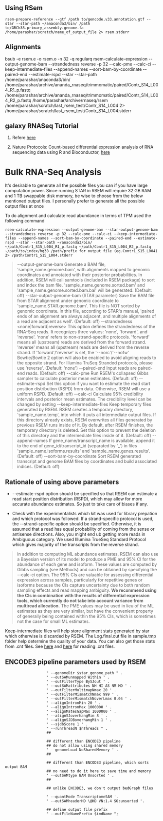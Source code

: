 ## Using RSem

    rsem-prepare-reference --gtf /path to/gencode.v33.annotation.gtf --star --star-path ~/anaconda3/bin/ /path to/GRCh38.primary_assembly.genome.fa /home/parashar/scratch/name_of_output_file 2> rsem.stderr

## Alignments
bsub -e rsem.e -o rsem.o -n 32 -q regularq rsem-calculate-expression --output-genome-bam --strandedness reverse -p 32 --calc-pme --calc-ci --keep-intermediate-files --append-names --sort-bam-by-coordinate --paired-end --estimate-rspd --star --star-path /home/parashar/anaconda3/bin/ /home/parashar/archive/ananda_rnaseq/trimmomatic/paired/Contr_S14_L004_R1_p.fastq /home/parashar/archive/ananda_rnaseq/trimmomatic/paired/Contr_S14_L004_R2_p.fastq /home/parashar/archive/rnaseq/rsem /home/parashar/scratch/last_rsem_test/Contr_S14_L004 2> /home/parashar/scratch/last_rsem_test/Contr_S14_L004.stderr

## galaxy RNASeq Tutorial
1. Refere [here](https://galaxyproject.org/tutorials/rb_rnaseq/) 

2. Nature Protocols: Count-based differential expression analysis of RNA sequencing data using R and Bioconductor, [here](https://www.nature.com/articles/nprot.2013.099) 

# Bulk RNA-Seq Analysis
It's desirable to generate all the possible files you can if you have large computation power. Since running STAR in RSEM will require 32 GB RAM and 1 TB swappable disk memory, be wise to choose from the below mentioned output files. I personally prefer to generate all the possible output files at once

To do alignment and calculate read abundance in terms of TPM used the following command 

    rsem-calculate-expression --output-genome-bam --star-output-genome-bam --strandedness reverse -p 32 --calc-pme --calc-ci --keep-intermediate-files --append-names --sort-bam-by-coordinate --paired-end --estimate-rspd --star --star-path ~/anaconda3/bin/ ~/path/Contr1_S15_L004_R1_p.fastq ~/path/Contr1_S15_L004_R2_p.fastq ~/path/to/index/hg38 /path/prefix for output file (eg.Contr1_S15_L004) 2> /path/Contr1_S15_L004.stderr

> --output-genome-bam
        Generate a BAM file, 'sample_name.genome.bam', with alignments
        mapped to genomic coordinates and annotated with their posterior
        probabilities. In addition, RSEM will call samtools (included in
        RSEM package) to sort and index the bam file.
        'sample_name.genome.sorted.bam' and
        'sample_name.genome.sorted.bam.bai' will be generated. (Default:
        off)
        --star-output-genome-bam
        (STAR parameter) Save the BAM file from STAR alignment under genomic
        coordinate to 'sample_name.STAR.genome.bam'. This file is NOT sorted
        by genomic coordinate. In this file, according to STAR's manual,
        'paired ends of an alignment are always adjacent, and multiple
        alignments of a read are adjacent as well'. (Default: off)
        --strandedness <none|forward|reverse>
        This option defines the strandedness of the RNA-Seq reads. It
        recognizes three values: 'none', 'forward', and 'reverse'. 'none'
        refers to non-strand-specific protocols. 'forward' means all
        (upstream) reads are derived from the forward strand. 'reverse'
        means all (upstream) reads are derived from the reverse strand. If
        'forward'/'reverse' is set, the '--norc'/'--nofw' Bowtie/Bowtie 2
        option will also be enabled to avoid aligning reads to the opposite
        strand. For Illumina TruSeq Stranded protocols, please use
        'reverse'. (Default: 'none')
        --paired-end
        Input reads are paired-end reads. (Default: off)
        --calc-pme
        Run RSEM's collapsed Gibbs sampler to calculate posterior mean
        estimates. (Default: off)
        --estimate-rspd
        Set this option if you want to estimate the read start position
        distribution (RSPD) from data. Otherwise, RSEM will use a uniform
        RSPD. (Default: off)
        --calc-ci
        Calculate 95% credibility intervals and posterior mean estimates.
        The credibility level can be changed by setting
        --keep-intermediate-files
        Keep temporary files generated by RSEM. RSEM creates a temporary
        directory, 'sample_name.temp', into which it puts all intermediate
        output files. If this directory already exists, RSEM overwrites all
        files generated by previous RSEM runs inside of it. By default,
        after RSEM finishes, the temporary directory is deleted. Set this
        option to prevent the deletion of this directory and the
        intermediate files inside of it. (Default: off)
        --append-names
        If gene_name/transcript_name is available, append it to the end of
        gene_id/transcript_id (separated by '_') in files
        'sample_name.isoforms.results' and 'sample_name.genes.results'.
        (Default: off)
        --sort-bam-by-coordinate
        Sort RSEM generated transcript and genome BAM files by coordinates
        and build associated indices. (Default: off)



## Rationale of using above parameters

 - --estimate-rspd option should be specified so that RSEM can estimate a read start position distribution (RSPD), which may allow for more
   accurate abundance estimates. So just to take care of biases if any.
   
 - Check with the experimentalists which kit was used for library prepation and which protocol was followed. If a strand-specific protocol is used, the --strand-specific option should be specified. Otherwise, it is assumed that a read has equal probability of coming from the sense or antisense directions. Also, you might end ub getting more reads in Ambiguous category. We used Illumina TrueSeq Standard Protocol which gives majority of the transcripts from the reverse strand.

> In addition to computing ML abundance estimates, RSEM can also use a Bayesian version of its model to produce a PME and 95% CI for the abundance of each gene and isoform. These values are computed by Gibbs sampling (see Methods) and can be obtained by specifying the --calc-ci option. The 95% CIs are valuable for assessing differential expression across samples, particularly for repetitive genes or isoforms because the CIs capture uncertainty due to both random sampling effects and read mapping ambiguity. **We recommend using the CIs in combination with the results of differential expression tools, which currently do not take into account variance from multiread allocation.** The PME values may be used in lieu of the ML estimates as they are very similar, but have the convenient property of generally being contained within the 95% CIs, which is sometimes not the case for small ML estimates.

Keep-intermediate files will help store alignment stats generated by star which otherwise is discarded by RSEM. The Log.final.out file in sample.tmp folder help determine the quality of your data. You can also get those stats from .cnt files. See [here](https://groups.google.com/forum/#!topic/rsem-users/usmPKgsC5LU) and [here](https://github.com/deweylab/RSEM/blob/master/cnt_file_description.txt) for reading .cnt files.

## ENCODE3 pipeline parameters used by RSEM
                       " --genomeDir $star_genome_path " .
                       ' --outSAMunmapped Within ' .
                       ' --outFilterType BySJout ' .
                       ' --outSAMattributes NH HI AS NM MD ' .
                       ' --outFilterMultimapNmax 20 ' .
                       ' --outFilterMismatchNmax 999 ' .
                       ' --outFilterMismatchNoverLmax 0.04 ' .
                       ' --alignIntronMin 20 ' .
                       ' --alignIntronMax 1000000 ' .
                       ' --alignMatesGapMax 1000000 ' .
                       ' --alignSJoverhangMin 8 ' .
                       ' --alignSJDBoverhangMin 1 ' .
                       ' --sjdbScore 1 ' .
                       " --runThreadN $nThreads " .
                       ##

                       ## different than ENCODE3 pipeline
                       ## do not allow using shared memory
                       ' --genomeLoad NoSharedMemory ' .
                       ##

                       ## different than ENCODE3 pipeline, which sorts output BAM
                       ## no need to do it here to save time and memory
                       ' --outSAMtype BAM Unsorted ' .
                       ##

                       ## unlike ENCODE3, we don't output bedGraph files

                       ' --quantMode TranscriptomeSAM '.
                       ' --outSAMheaderHD \@HD VN:1.4 SO:unsorted '.

                       ## define output file prefix
                       " --outFileNamePrefix $imdName ";
